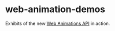 web-animation-demos
===================

Exhibits of the new [Web Animations API](http://dev.w3.org/fxtf/web-animations/) in action.
